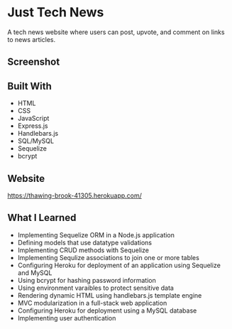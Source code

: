 # Just Tech News

A tech news website where users can post, upvote, and comment on links to news articles. 

## Screenshot

## Built With
* HTML
* CSS
* JavaScript
* Express.js
* Handlebars.js
* SQL/MySQL
* Sequelize
* bcrypt


## Website
https://thawing-brook-41305.herokuapp.com/

## What I Learned
* Implementing Sequelize ORM in a Node.js application
* Defining models that use datatype validations
* Implementing CRUD methods with Sequelize
* Implementing Sequlize associations to join one or more tables
* Configuring Heroku for deployment of an application using Sequelize and MySQL
* Using bcrypt for hashing password information 
* Using environment varaibles to protect sensitive data
* Rendering dynamic HTML using handlebars.js template engine
* MVC modularization in a full-stack web application
* Configuring Heroku for deployment using a MySQL database
* Implementing user authentication



